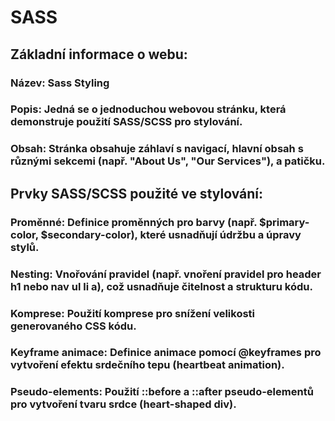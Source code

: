 # SASS
## Základní informace o webu:
### Název: Sass Styling
### Popis: Jedná se o jednoduchou webovou stránku, která demonstruje použití SASS/SCSS pro stylování.
### Obsah: Stránka obsahuje záhlaví s navigací, hlavní obsah s různými sekcemi (např. "About Us", "Our Services"), a patičku.
## Prvky SASS/SCSS použité ve stylování:
### Proměnné: Definice proměnných pro barvy (např. $primary-color, $secondary-color), které usnadňují údržbu a úpravy stylů.
### Nesting: Vnořování pravidel (např. vnoření pravidel pro header h1 nebo nav ul li a), což usnadňuje čitelnost a strukturu kódu.
### Komprese: Použití komprese pro snížení velikosti generovaného CSS kódu.
### Keyframe animace: Definice animace pomocí @keyframes pro vytvoření efektu srdečního tepu (heartbeat animation).
### Pseudo-elements: Použití ::before a ::after pseudo-elementů pro vytvoření tvaru srdce (heart-shaped div).

